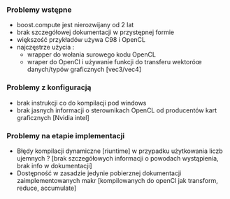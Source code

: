 ### Problemy wstępne

- boost.compute jest nierozwijany od 2 lat
- brak szczegółowej dokumentacji w przystępnej formie
- większość przykładów używa C98 i OpenCL
- najczęstrze użycia :
    - wrapper do wołania surowego kodu OpenCL
    - wraper do OpenCl i używanie funkcji do transferu wektoróœ danych/typów graficznych [vec3/vec4]

### Problemy z konfiguracją

- brak instrukcji co do kompilacji pod windows 
- brak jasnych informacji o sterownikach OpenCL od producentów kart graficznych [Nvidia intel]

### Problemy na etapie implementacji 

- Błędy kompilacji dynamiczne [riuntime] w przypadku użytkowania liczb ujemnych ? [brak szczegółowych informacji o powodach wystąpienia, brak info w dokumentacji]
- Dostępność w zasadzie jedynie pobierznej dokumentacji zaimplementowanych makr [kompilowanych do openCl jak transform, reduce, accumulate]